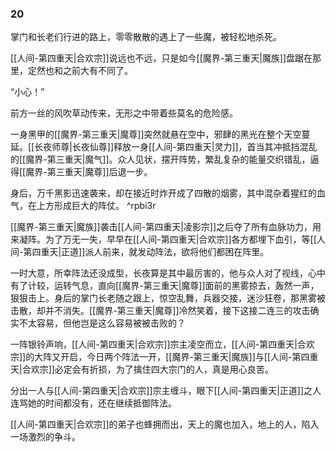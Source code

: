 ### 20

掌门和长老们行进的路上，零零散散的遇上了一些魔，被轻松地杀死。

[[人间-第四重天|合欢宗]]说远也不远，只是如今[[魔界-第三重天|魔族]]盘踞在那里，定然也和之前大有不同了。

“小心！”

前方一丝的风吹草动传来，无形之中带着些莫名的危险感。

一身黑甲的[[魔界-第三重天|魔尊]]突然就悬在空中，邪肆的黑光在整个天空蔓延。[[长夜师尊|长夜仙尊]]释放一身[[人间-第四重天|灵力]]，首当其冲抵挡混乱的[[魔界-第三重天|魔气]]。众人见状，摆开阵势，繁乱复杂的能量交织错乱，逼得[[魔界-第三重天|魔尊]]后退一步。

身后，万千黑影迅速袭来，却在接近时炸开成了四散的烟雾，其中混杂着猩红的血气，在上方形成巨大的阵仗。 ^rpbi3r

[[魔界-第三重天|魔族]]袭击[[人间-第四重天|凌影宗]]之后夺了所有血脉功力，用来凝阵。为了万无一失，早早在[[人间-第四重天|合欢宗]]各方都埋下血引，等[[人间-第四重天|正道]]派人前来，就发动阵法，欲将他们都困在阵里。

一时大意，所幸阵法还没成型，长夜算是其中最厉害的，他与众人对了视线，心中有了计较，运转气息，直向[[魔界-第三重天|魔尊]]面前的黑雾掠去，轰然一声，狠狠击上。身后的掌门长老随之跟上，惊空乱舞，兵器交接，迷沙狂卷，那黑雾被击散，却并不消失。[[魔界-第三重天|魔尊]]冷然笑着，接下这接二连三的攻击确实不太容易，但他岂是这么容易被被击败的？

一阵银铃声响，[[人间-第四重天|合欢宗]]宗主凌空而立，[[人间-第四重天|合欢宗]]的大阵又开启，今日两个阵法一开，[[魔界-第三重天|魔族]]与[[人间-第四重天|合欢宗]]必定会有折损，为了擒住四大宗门的人，真是用心良苦。

分出一人与[[人间-第四重天|合欢宗]]宗主缠斗，眼下[[人间-第四重天|正道]]之人连骂她的时间都没有，还在继续抵御阵法。

[[人间-第四重天|合欢宗]]的弟子也蜂拥而出，天上的魔也加入，地上的人，陷入一场激烈的争斗。